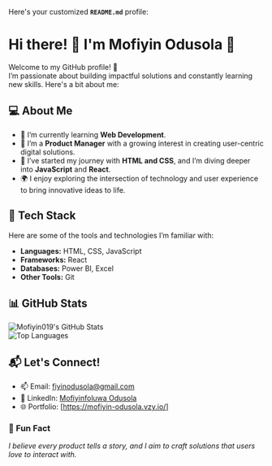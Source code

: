 Here's your customized **`README.md`** profile:

# Hi there! 👋 I'm Mofiyin Odusola 🌟

Welcome to my GitHub profile! 🚀  
I’m passionate about building impactful solutions and constantly learning new skills. Here's a bit about me:


## 💻 About Me

- 🌱 I’m currently learning **Web Development**.  
- 💼 I’m a **Product Manager** with a growing interest in creating user-centric digital solutions.  
- 🧩 I’ve started my journey with **HTML and CSS**, and I’m diving deeper into **JavaScript** and **React**.  
- 🌍 I enjoy exploring the intersection of technology and user experience to bring innovative ideas to life.


## 🔧 Tech Stack

Here are some of the tools and technologies I’m familiar with:

- **Languages:** HTML, CSS, JavaScript  
- **Frameworks:** React  
- **Databases:** Power BI, Excel  
- **Other Tools:** Git  


## 📊 GitHub Stats

![Mofiyin019's GitHub Stats](https://github-readme-stats.vercel.app/api?username=Mofiyin019&show_icons=true&theme=radical)  
![Top Languages](https://github-readme-stats.vercel.app/api/top-langs/?username=Mofiyin019&layout=compact&theme=radical)

## 📬 Let's Connect!

- 📫 Email: [fiyinodusola@gmail.com](mailto:fiyinodusola@gmail.com) 
- 💼 LinkedIn: [Mofiyinfoluwa Odusola](https://www.linkedin.com/in/fiyin-odusola/)  
- 🌐 Portfolio: [https://mofiyin-odusola.vzy.io/]

### 🌟 Fun Fact

*I believe every product tells a story, and I aim to craft solutions that users love to interact with.*
